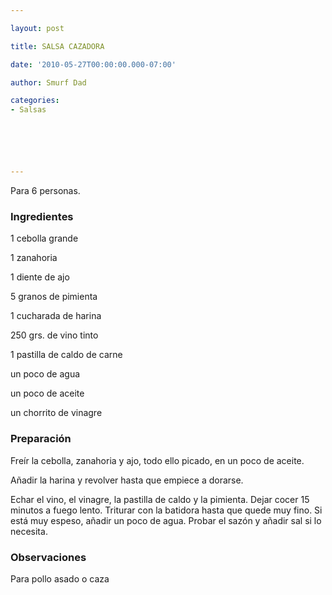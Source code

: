 ```yaml
---

layout: post

title: SALSA CAZADORA

date: '2010-05-27T00:00:00.000-07:00'

author: Smurf Dad

categories:
- Salsas






---
```


Para 6 personas.

<h3>Ingredientes</h3>

1 cebolla grande

1 zanahoria

1 diente de ajo

5 granos de pimienta

1 cucharada de harina

250 grs. de vino tinto

1 pastilla de caldo de carne

un poco de agua

un poco de aceite

un chorrito de vinagre

<h3>Preparación</h3>

Freír la cebolla, zanahoria y ajo, todo ello picado, en un poco de aceite.

Añadir la harina y revolver hasta que empiece a dorarse.

Echar el vino, el vinagre, la pastilla de caldo y la pimienta. Dejar cocer 15 minutos a fuego lento.           Triturar con la batidora hasta que quede muy fino.           Si está muy espeso, añadir un poco de agua.           Probar el sazón y añadir sal si lo necesita.

<h3>Observaciones</h3>

Para pollo asado o caza

